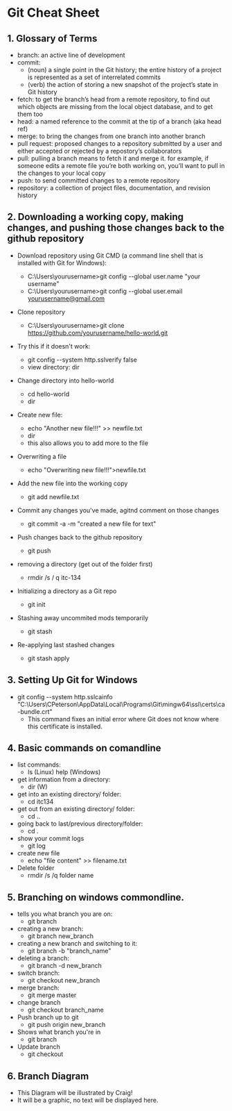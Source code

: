 
# Git Cheat Sheet

## 1. Glossary of Terms
  * branch: an active line of development
  * commit:
    * (noun) a single point in the Git history; the entire history of a project is represented as a set of interrelated commits
    * (verb) the action of storing a new snapshot of the project’s state in Git history
  * fetch: to get the branch’s head from a remote repository, to find out which objects are missing from the local object database, and        to get them too
  * head: a named reference to the commit at the tip of a branch (aka head ref)
  * merge: to bring the changes from one branch into another branch
  * pull request: proposed changes to a repository submitted by a user and either accepted or rejected by a repostory’s collaborators
  * pull: pulling a branch means to fetch it and merge it. for example, if someone edits a remote file you’re both working on, you’ll          want to pull in the changes to your local copy
  * push: to send committed changes to a remote repository
  * repository: a collection of project files, documentation, and revision history


## 2. Downloading a working copy, making changes, and pushing those changes back to the github repository
  * Download repository using Git CMD (a command line shell that is installed with Git for Windows):
    * C:\Users\yourusername>git config --global user.name "your username"
    * C:\Users\yourusername>git config --global user.email yourusername@gmail.com
  * Clone repository 
    * C:\Users\yourusername>git clone https://github.com/yourusername/hello-world.git
  
  * Try this if it doesn't work:
    * git config --system http.sslverify false
    * view directory: dir
    
  * Change directory into hello-world
    * cd hello-world
    * dir

  * Create new file:
    * echo "Another new file!!!" >> newfile.txt
    * dir
    * this also allows you to add more to the file
  
  * Overwriting a file
    * echo "Overwriting new file!!!">newfile.txt

  * Add the new file into the working copy
    * git add newfile.txt

  * Commit any changes you've made, agitnd comment on those changes
    * git commit -a -m "created a new file for text"

  * Push changes back to the github repository
    * git push
    
  * removing a directory (get out of the folder first)
    * rmdir /s / q itc-134
   
  * Initializing a directory as a Git repo
    * git init
    
  * Stashing away uncommited mods temporarily
    * git stash
    
  * Re-applying last stashed changes
    * git stash apply

## 3. Setting Up Git for Windows
  * git config --system http.sslcainfo "C:\Users\CPeterson\AppData\Local\Programs\Git\mingw64\ssl\certs\ca-bundle.crt"
    * This command fixes an initial error where Git does not know where this certificate is installed.


## 4. Basic commands on comandline
  * list commands:
    * ls (Linux) help (Windows)
  * get information from a directory:
    * dir (W) 
  * get into an existing directory/ folder:
    * cd itc134
  * get out from an existing directory/ folder:
    * cd ..
  * going back to last/previous directory/folder:
    * cd .
  * show your commit logs
    * git log
  * create new file
    * echo "file content" >> filename.txt
  * Delete folder
    * rmdir /s /q folder name 


## 5. Branching on windows commondline.
 * tells you what branch you are on:
   * git branch
 * creating a new branch:
   * git branch new_branch
 * creating a new branch and switching to it:
   * git branch -b "branch_name"
 * deleting a branch:
   * git branch -d new_branch
 * switch branch:
   * git checkout new_branch
 * merge branch:
   * git merge master
 * change branch
   * git checkout branch_name
 * Push branch up to git
   * git push origin new_branch 
 * Shows what branch you're in
   * git branch
 * Update branch
   * git checkout
  

## 6. Branch Diagram
 * This Diagram will be illustrated by Craig! 
 * It will be a graphic, no text will be displayed here. 
